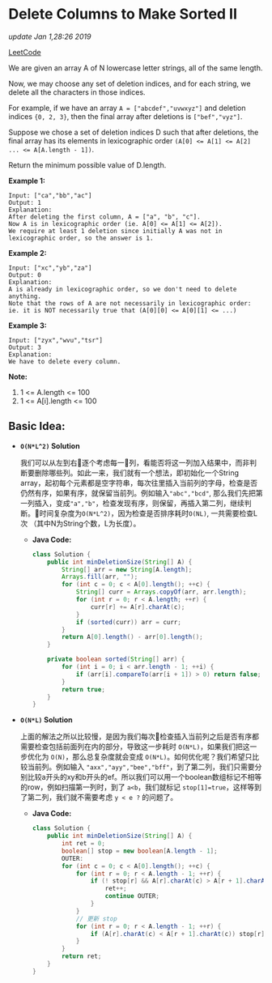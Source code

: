 # Delete Columns to Make Sorted II

_update Jan 1,28:26 2019_

[LeetCode](https://leetcode.com/problems/delete-columns-to-make-sorted-ii/)

We are given an array A of N lowercase letter strings, all of the same length.

Now, we may choose any set of deletion indices, and for each string, we delete all the characters in those indices.

For example, if we have an array `A = ["abcdef","uvwxyz"]` and deletion indices `{0, 2, 3}`, then the final array after deletions is `["bef","vyz"]`.

Suppose we chose a set of deletion indices D such that after deletions, the final array has its elements in lexicographic order `(A[0] <= A[1] <= A[2] ... <= A[A.length - 1])`.

Return the minimum possible value of D.length.

**Example 1:**

```text
Input: ["ca","bb","ac"]
Output: 1
Explanation: 
After deleting the first column, A = ["a", "b", "c"].
Now A is in lexicographic order (ie. A[0] <= A[1] <= A[2]).
We require at least 1 deletion since initially A was not in lexicographic order, so the answer is 1.
```

**Example 2:**

```text
Input: ["xc","yb","za"]
Output: 0
Explanation: 
A is already in lexicographic order, so we don't need to delete anything.
Note that the rows of A are not necessarily in lexicographic order:
ie. it is NOT necessarily true that (A[0][0] <= A[0][1] <= ...)
```

**Example 3:**

```text
Input: ["zyx","wvu","tsr"]
Output: 3
Explanation: 
We have to delete every column.
```

**Note:**

1. 1 &lt;= A.length &lt;= 100
2. 1 &lt;= A\[i\].length &lt;= 100

## Basic Idea:

* **`O(N*L^2)` Solution**

  我们可以从左到右逐个考虑每一列，看能否将这一列加入结果中，而非判断要删除哪些列。如此一来，我们就有一个想法，即初始化一个String array，起初每个元素都是空字符串，每次往里插入当前列的字母，检查是否仍然有序，如果有序，就保留当前列。例如输入`"abc","bcd"`, 那么我们先把第一列插入，变成`"a","b"`，检查发现有序，则保留，再插入第二列，继续判断。时间复杂度为`O(N*L^2)`，因为检查是否排序耗时`O(NL)`, 一共需要检查L次 （其中N为String个数，L为长度）。

  * **Java Code:**

    ```java
    class Solution {
        public int minDeletionSize(String[] A) {
            String[] arr = new String[A.length];
            Arrays.fill(arr, "");
            for (int c = 0; c < A[0].length(); ++c) {
                String[] curr = Arrays.copyOf(arr, arr.length);
                for (int r = 0; r < A.length; ++r) {
                    curr[r] += A[r].charAt(c);
                }
                if (sorted(curr)) arr = curr;
            }
            return A[0].length() - arr[0].length();
        }

        private boolean sorted(String[] arr) {
            for (int i = 0; i < arr.length - 1; ++i) {
                if (arr[i].compareTo(arr[i + 1]) > 0) return false;
            }
            return true;
        }
    }
    ```

* **`O(N*L)` Solution**

  上面的解法之所以比较慢，是因为我们每次检查插入当前列之后是否有序都需要检查包括前面列在内的部分，导致这一步耗时 `O(N*L)`，如果我们把这一步优化为 `O(N)`，那么总复杂度就会变成 `O(N*L)`。如何优化呢？我们希望只比较当前列。例如输入 `"axx","ayy","bee","bff"`，到了第二列，我们只需要分别比较a开头的xy和b开头的ef。所以我们可以用一个boolean数组标记不相等的row，例如扫描第一列时，到了 `a<b`，我们就标记 `stop[1]=true`，这样等到了第二列，我们就不需要考虑 `y < e ?` 的问题了。

  * **Java Code:**

    ```java
    class Solution {
        public int minDeletionSize(String[] A) {
            int ret = 0;
            boolean[] stop = new boolean[A.length - 1];
            OUTER:
            for (int c = 0; c < A[0].length(); ++c) {
                for (int r = 0; r < A.length - 1; ++r) {
                    if (! stop[r] && A[r].charAt(c) > A[r + 1].charAt(c)) {
                        ret++;
                        continue OUTER;
                    }
                }
                // 更新 stop
                for (int r = 0; r < A.length - 1; ++r) {
                    if (A[r].charAt(c) < A[r + 1].charAt(c)) stop[r] = true;
                }
            }
            return ret;
        }
    }
    ```

